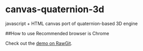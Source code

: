 # canvas-quaternion-3d
javascript + HTML canvas port of quaternion-based 3D engine

##How to use
Recommended browser is Chrome

Check out the [demo on RawGit](https://rawgit.com/jasperchapmanblack/canvas-quaternion-3d/master/mainpage.html).